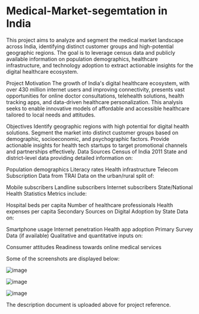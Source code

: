 # Medical-Market-segemtation in India

This project aims to analyze and segment the medical market landscape across India, identifying distinct customer groups and high-potential geographic regions. The goal is to leverage census data and publicly available information on population demographics, healthcare infrastructure, and technology adoption to extract actionable insights for the digital healthcare ecosystem.

Project Motivation
The growth of India's digital healthcare ecosystem, with over 430 million internet users and improving connectivity, presents vast opportunities for online doctor consultations, telehealth solutions, health tracking apps, and data-driven healthcare personalization. This analysis seeks to enable innovative models of affordable and accessible healthcare tailored to local needs and attitudes.

Objectives
Identify geographic regions with high potential for digital health solutions.
Segment the market into distinct customer groups based on demographic, socioeconomic, and psychographic factors.
Provide actionable insights for health tech startups to target promotional channels and partnerships effectively.
Data Sources
Census of India 2011
State and district-level data providing detailed information on:

Population demographics
Literacy rates
Health infrastructure
Telecom Subscription Data from TRAI
Data on the urban/rural split of:

Mobile subscribers
Landline subscribers
Internet subscribers
State/National Health Statistics
Metrics include:

Hospital beds per capita
Number of healthcare professionals
Health expenses per capita
Secondary Sources on Digital Adoption by State
Data on:

Smartphone usage
Internet penetration
Health app adoption
Primary Survey Data (if available)
Qualitative and quantitative inputs on:

Consumer attitudes
Readiness towards online medical services

Some of the screenshots are displayed below:

![image](https://github.com/VishCraft/Medical-Market-segemtation/assets/144891820/6d0ed848-7319-4822-92d5-b23475a15c11)

![image](https://github.com/VishCraft/Medical-Market-segemtation/assets/144891820/dad49c49-79ad-443c-9bca-6bbd9aa3714e)

![image](https://github.com/VishCraft/Medical-Market-segemtation/assets/144891820/3d5f9fb2-d9cf-487e-ad37-72e8852648bf)


The description document is uploaded above for project reference.




